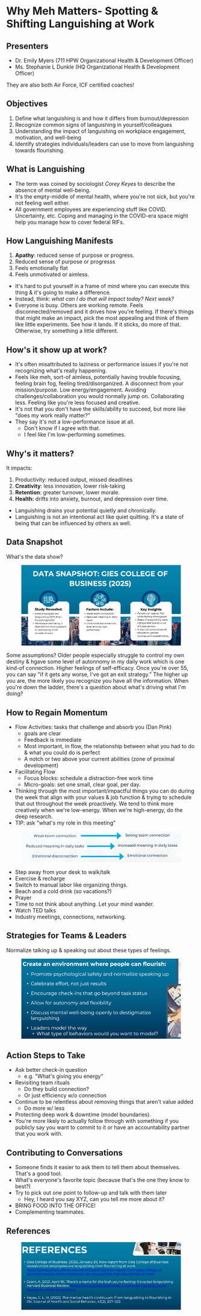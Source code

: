 # Why Meh Matters- Spotting & Shifting Languishing at Work

## Presenters

* Dr. Emily Myers (711 HPW Organizational Health & Development Officer)
* Ms. Stephanie L Dunkle (HQ Organizational Health & Development Officer)

They are also both Air Force, ICF certified coaches!

## Objectives

1. Define what languishing is and how it differs from burnout/depression
2. Recognize common signs of languishing in yourself/colleagues
3. Understanding the impact of languishing on workplace engagement, motivation, and well-being
4. Identify strategies individuals/leaders can use to move from languishing towards flourishing.&#x20;

## What is Languishing

* The term was coined by sociologist _Corey Keyes_ to describe the absence of mental well-being.&#x20;
* It's the empty-middle of mental health, where you're not sick, but you're not feeling well either.&#x20;
* All government employees are experiencing stuff like COVID. Uncertainty, etc. Coping and managing in the COVID-era space might help you manage how to cover federal RIFs.

## How Languishing Manifests

1. **Apathy**: reduced sense of purpose or progress.&#x20;
2. Reduced sense of purpose or progresss
3. Feels emotionally flat
4. Feels unmotivated or aimless.

* It's hard to put yourself in a frame of mind where you can execute this thing & it's going to make a difference.&#x20;
* Instead, think: _what can I do that will impact today? Next week?_
* Everyone is busy. Others are working remote. Feels disconnected/removed and it drives how you're feeling. If there's things that might make an impact, pick the most appealing and think of them like little experiments. See how it lands. If it sticks, do more of that. Otherwise, try something a little different.

## How's it show up at work?

* It's often misattributed to laziness or performance issues if you're not recognizing what's really happening.&#x20;
* Feels like meh, sort-of aimless, potentially having trouble focusing, feeling brain fog, feeling tired/disorganized. A disconnect from your mission/purpose. Low energy/engagement. Avoiding challenges/collaboration you would normally jump on. Collaborating less. Feeling like you're less focused and creative.&#x20;
* It's not that you don't have the skills/ability to succeed, but more like "does my work really matter?"&#x20;
* They say it's not a low-performance issue at all.&#x20;
  * Don't know if I agree with that.
  * I feel like I'm low-performing sometimes.

## Why's it matters?

It impacts:

1. Productivity: reduced output, missed deadlines
2. **Creativity**: less innovation, lower risk-taking
3. **Retention**: greater turnover, lower morale.
4. **Health:** drifts into anxiety, burnout, and depression over time.

* Languishing drains your potential quietly and chronically.&#x20;
* Languishing is not an intentional act like quiet quitting. It's a state of being that can be influenced by others as well.

## Data Snapshot

What's the data show?

<figure><img src="../../.gitbook/assets/image (823).png" alt=""><figcaption></figcaption></figure>

Some assumptions? Older people especially struggle to control my own destiny & hgave some level of autonnomy in my daily work which is one kind-of connection. Higher feelings of self-efficacy. Once you're over 55, you can say "if it gets any worse, I've got an exit strategy." The higher up you are, the more likely you recognize you have all the information. When you're down the ladder, there's a question about what's driving what I'm doing?

## How to Regain Momentum

* Flow Activities: tasks that challenge and absorb you (Dan Pink)
  * goals are clear
  * Feedback is immediate
  * Most important, in flow, the relationship between what you had to do & what you could do is perfect
  * A notch or two above your current abilities (zone of proximal development)
* Facilitating Flow
  * Focus blocks: schedule a distraction-free work time
  * Micro-goals: set one small, clear goal, per day.
* Thinking through the most important/impactful things you can do during the week that align with your values & job function & trying to schedule that out throughout the week proactively. We tend to think more creatively when we're low-energy. When we're high-energy, do the deep research.
* TIP: ask "what's my role in this meeting"&#x20;

<figure><img src="../../.gitbook/assets/image (824).png" alt=""><figcaption></figcaption></figure>

* Step away from your desk to walk/talk
* Exercise & recharge
* Switch to manual labor like organizing things.
* Beach and a cold drink (so vacations?)
* Prayer
* Time to not think about anything. Let your mind wander.
* Watch TED talks
* Industry meetings, connections, networking.

## Strategies for Teams & Leaders

Normalize talking up & speaking out about these types of feelings.&#x20;

<figure><img src="../../.gitbook/assets/image (825).png" alt=""><figcaption></figcaption></figure>

## Action Steps to Take

* Ask better check-in question
  * e.g. "What's giving you energy"
* Revisiting team rituals
  * Do they build connection?
  * Or just efficiency w/o connection
* Continue to be relentless about removing things that aren't value added
  * Do more w/ less
* Protecting deep work & downtime (model boundaries).
* You're more likely to actually follow through with something if you publicly say you want to commit to it or have an accountability partner that you work with.&#x20;

## Contributing to Conversations

* Someone finds it easier to ask them to tell them about themselves. That's a good tool.
* What's everyone's favorite topic (because that's the one they know to best?)
* Try to pick out one point to follow-up and talk with them later
  * Hey, I heard you say XYZ, can you tell me more about it?
* BRING FOOD INTO THE OFFICE!
* Complementing teammates.

## References

<figure><img src="../../.gitbook/assets/image (826).png" alt=""><figcaption></figcaption></figure>
